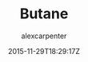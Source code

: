 ---
title: "Butane"
github: https://github.com/alexcarpenter/butane-jekyll-theme
demo: http://alexcarpenter.github.io/butane-jekyll-theme/
author: alexcarpenter

ssg:
  - Jekyll
cms:
  - No Cms
date: 2015-11-29T18:29:17Z
github_branch: gh-pages
stale: true
---